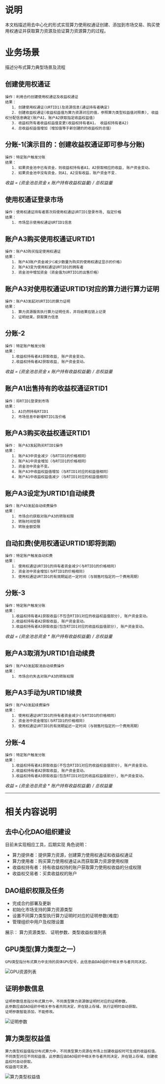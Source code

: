 
# 说明
   本文档描述用去中心化的形式实现算力使用权通证创建、添加到市场交易、购买使用权通证并获取算力资源及验证算力资源算力的过程。

# 业务场景
   描述分布式算力典型场景及流程

## 创建使用权通证
    操作：利用合约创建使用权通证及收益权通证
    结果：
       1. 创建使用权通证(URTID1)及资源信息(通证持有者确定)
       2. 创建收益权通证(收益权益值为算力资源对应的值，参照算力类型权益值对照表), 收益权分配信息确定(账户A1，账户A2获取指定收益权益值)
       3. 收益权所有者收益权益值变更(收益权持有者A1， 收益权持有者A2)
       4. 总收益权益值增加（增加值等于新创建的的收益权的总值）

## 分账-1(演示目的：创建收益权通证即可参与分账)
    操作：特定账户触发分账
    结果：
       1. 如果资金池中已有资金，则收益权持有者A1、A2获取相应的收益, 账户资金变动。
       2. 如果资金池中没有资金，则A1、A2没有收益，账户资金不变.
  *收益 = (资金池总资金 x 账户持有收益权益量) / 总权益量*

## 使用权通证登录市场
    操作：使用权通证持有者首次将使用权通证URTID1登录市场, 指定价格
    结果：
       1. 市场显示使用权通证URTID1信息

## 账户A3购买使用权通证URTID1
    操作：账户A3购买指定使用权通证
    结果：
       1. 账户A3账户资金减少(减少数量为购买的使用权通证显示的价格)
       2. 账户A3变为使用权通证URTID1的拥有者
       3. 资金池中增加资金（资金值为URTID1的出售价格）

## 账户A3对使用权通证URTID1对应的算力进行算力证明
    操作：账户A3发起对URTID1的算力证明
    结果：
       1. 算力资源服务执行算力证明任务，并将结果在链上记录
       2. 证明结束，获取算力信息

## 分账-2
    操作：特定账户触发分账
    结果：
       1.收益权持有者A1获取收益, 账户资金变动。
       2.收益权持有者A2获取收益, 账户资金变动。
       
   *收益 = (资金池总资金 x 账户持有收益权益量) / 总权益量*

## 账户A1出售持有的收益权通证RTID1
    操作：将RTID1登录到市场
    结果：
       1. A1仍然持有RTID1
       2. 市场信息中新增RTID1及价格

## 账户A3购买收益权通证RTID1
    操作： 账户A3发起购买RTID1操作
    结果： 
       1. 账户A3中资金减少（与RTID1的价格相同）
       2. 账户A1中资金增加（与RTID1的价格相同）
       3. 资金池中资金不变。
       4. 账户A3中收益权益值增加（与RTID1对应的权益值相同）
       4. 账户A1中收益权益值减少（与RTID1对应的权益值相同）

## 账户A3设定为URTID1自动续费
    操作：账户A3发起自动续费操作
    结果：
       1. 市场合约获取对账户A3的转账权限
       2. 转账时间受限
       3. 转账金额受限

## 自动扣费(使用权通证URTID1即将到期)
    操作：特定账户触发自动扣费
    结果：
       1. 使用权通证URTID1的持有者资金减少(与RTID1的价格相同)
       2. 资金池中资金增加(与RTID1的价格相同)
       3. 使用权通证URTID1的有效期延迟一定时间（与销售时指定的一个费用周期）

## 分账-3
    操作：特定账户触发分账
    结果：
       1.收益权持有者A1获取收益(不包含RTID1对应的收益权益值部分), 账户资金变动。
       2.收益权持有者A2获取收益, 账户资金变动。
       3.收益权持有者A3获取收益(包含RTID1对应的收益权益值部分), 账户资金变动。
       
   *收益 = (资金池总资金 * 账户持有收益权益量) / 总权益量*

## 账户A3取消为URTID1自动续费
    操作：账户A3发起取消自动续费操作
    结果：
       1. 市场合约失去对账户A3的转账权限

## 账户A3手动为URTID1续费
    操作：账户A3发起续费操作
    结果：
       1. 使用权通证URTID1的持有者资金减少(与RTID1的价格相同)
       2. 资金池中资金增加(与RTID1的价格相同)
       3. 使用权通证URTID1的有效期延迟一定时间（与销售时指定的一个费用周期）

## 分账-4
    操作：特定账户触发分账
    结果：
       1.收益权持有者A1获取收益(不包含RTID1对应的收益权益值部分), 账户资金变动。
       2.收益权持有者A2获取收益, 账户资金变动。
       3.收益权持有者A3获取收益(包含RTID1对应的收益权益值部分), 账户资金变动。
       
   *收益 = (资金池总资金 * 账户持有收益权益量) / 总权益量*
   
---

# 相关内容说明

## 去中心化DAO组织建设
   目前未实现相应工具，后期实现
   角色说明：
   * 算力提供者：提供算力资源，创建算力使用权通证和收益权通证
   * 算力使用者：购买算力使用权通证从而获取算力资源使用权限
   * 收益权持有者：持有收益权持的账户获取算力使用权收益的分成权限
   * 收益权交易者：买卖收益权的账户

## DAO组织权限及任务
   * 完成合约部署及更新
   * 初始化市场支持的算力资源类型
   * 设置不同算力类型执行算力证明时对应的证明参数(难度)
   * 管理组织中用户及权限设置

   展示： 算力资源类型、 证明参数、类型收益权值列表


## GPU类型(算力类型之一）
    GPU类型指分布式算力中支持的具体GPU型号，此信息由DAO组织中相关参与者共同决定。

   ![GPU资源列表](./images/show_gpus.png)

 
## 证明参数信息
    证明参数信息指分布式算力中，不同类型算力资源做证明时对应的证明参数，
    此参数应由DAO组织中相关参与者共同决定，并在链上存储，执行证明时自动获取。
    证明参数智能添加，不能修改。

   ![证明参数](./images/show_proof_parameters.png)

## 算力类型权益值
    算力类型权益值指分布式算力中，不同类型算力资源在市场上创建收益权时可生成的收益权值，
    不同类型对应不同权益值，此参数应由DAO组织中相关参与者共同决定，并在链上存储，创建收益权时自动获取。
    权益值可变更。

   ![算力类型权益值](./images/show_type_revenue.png)

